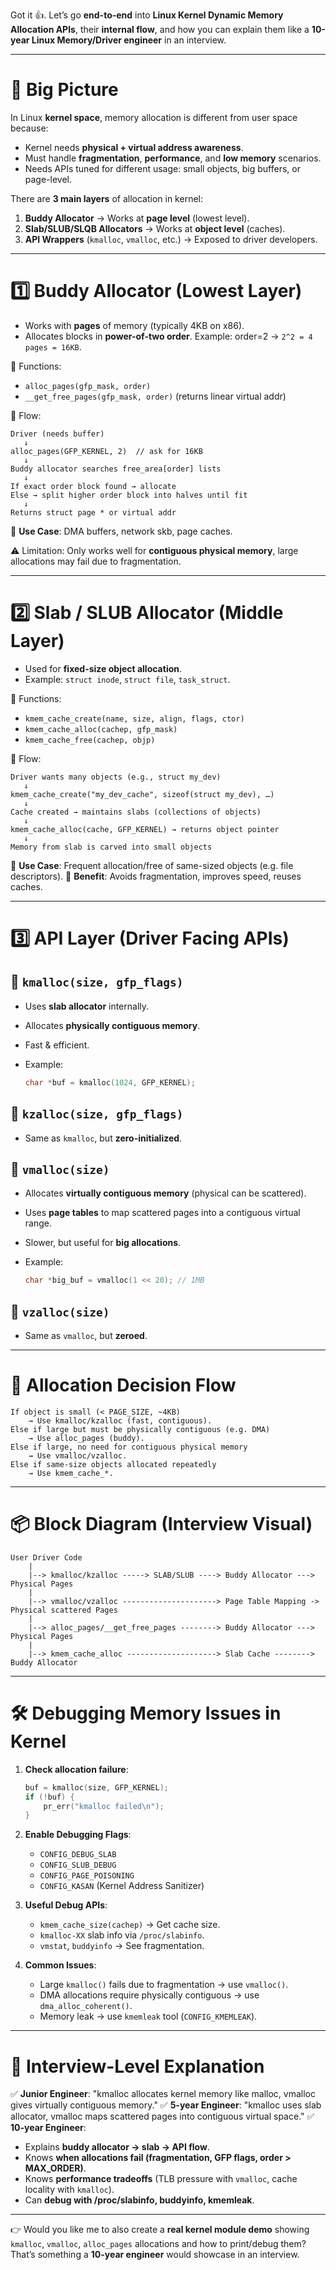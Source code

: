 Got it 👍. Let’s go **end-to-end** into **Linux Kernel Dynamic Memory Allocation APIs**, their **internal flow**, and how you can explain them like a **10-year Linux Memory/Driver engineer** in an interview.

---

# 🧠 Big Picture

In Linux **kernel space**, memory allocation is different from user space because:

* Kernel needs **physical + virtual address awareness**.
* Must handle **fragmentation**, **performance**, and **low memory** scenarios.
* Needs APIs tuned for different usage: small objects, big buffers, or page-level.

There are **3 main layers** of allocation in kernel:

1. **Buddy Allocator** → Works at **page level** (lowest level).
2. **Slab/SLUB/SLQB Allocators** → Works at **object level** (caches).
3. **API Wrappers** (`kmalloc`, `vmalloc`, etc.) → Exposed to driver developers.

---

# 1️⃣ **Buddy Allocator (Lowest Layer)**

* Works with **pages** of memory (typically 4KB on x86).
* Allocates blocks in **power-of-two order**.
  Example: order=2 → `2^2 = 4 pages = 16KB`.

🔹 Functions:

* `alloc_pages(gfp_mask, order)`
* `__get_free_pages(gfp_mask, order)` (returns linear virtual addr)

🔹 Flow:

```
Driver (needs buffer) 
   ↓
alloc_pages(GFP_KERNEL, 2)  // ask for 16KB
   ↓
Buddy allocator searches free_area[order] lists
   ↓
If exact order block found → allocate
Else → split higher order block into halves until fit
   ↓
Returns struct page * or virtual addr
```

🔹 **Use Case**: DMA buffers, network skb, page caches.

⚠️ Limitation: Only works well for **contiguous physical memory**, large allocations may fail due to fragmentation.

---

# 2️⃣ **Slab / SLUB Allocator (Middle Layer)**

* Used for **fixed-size object allocation**.
* Example: `struct inode`, `struct file`, `task_struct`.

🔹 Functions:

* `kmem_cache_create(name, size, align, flags, ctor)`
* `kmem_cache_alloc(cachep, gfp_mask)`
* `kmem_cache_free(cachep, objp)`

🔹 Flow:

```
Driver wants many objects (e.g., struct my_dev)
   ↓
kmem_cache_create("my_dev_cache", sizeof(struct my_dev), …)
   ↓
Cache created → maintains slabs (collections of objects)
   ↓
kmem_cache_alloc(cache, GFP_KERNEL) → returns object pointer
   ↓
Memory from slab is carved into small objects
```

🔹 **Use Case**: Frequent allocation/free of same-sized objects (e.g. file descriptors).
🔹 **Benefit**: Avoids fragmentation, improves speed, reuses caches.

---

# 3️⃣ **API Layer (Driver Facing APIs)**

## 🔹 `kmalloc(size, gfp_flags)`

* Uses **slab allocator** internally.
* Allocates **physically contiguous memory**.
* Fast & efficient.
* Example:

  ```c
  char *buf = kmalloc(1024, GFP_KERNEL);
  ```

## 🔹 `kzalloc(size, gfp_flags)`

* Same as `kmalloc`, but **zero-initialized**.

## 🔹 `vmalloc(size)`

* Allocates **virtually contiguous memory** (physical can be scattered).
* Uses **page tables** to map scattered pages into a contiguous virtual range.
* Slower, but useful for **big allocations**.
* Example:

  ```c
  char *big_buf = vmalloc(1 << 20); // 1MB
  ```

## 🔹 `vzalloc(size)`

* Same as `vmalloc`, but **zeroed**.

---

# 🔄 **Allocation Decision Flow**

```
If object is small (< PAGE_SIZE, ~4KB)
    → Use kmalloc/kzalloc (fast, contiguous).
Else if large but must be physically contiguous (e.g. DMA)
    → Use alloc_pages (buddy).
Else if large, no need for contiguous physical memory
    → Use vmalloc/vzalloc.
Else if same-size objects allocated repeatedly
    → Use kmem_cache_*.
```

---

# 📦 Block Diagram (Interview Visual)

```
User Driver Code
    |
    |--> kmalloc/kzalloc -----> SLAB/SLUB ----> Buddy Allocator ---> Physical Pages
    |
    |--> vmalloc/vzalloc ---------------------> Page Table Mapping -> Physical scattered Pages
    |
    |--> alloc_pages/__get_free_pages --------> Buddy Allocator ---> Physical Pages
    |
    |--> kmem_cache_alloc --------------------> Slab Cache --------> Buddy Allocator
```

---

# 🛠️ Debugging Memory Issues in Kernel

1. **Check allocation failure**:

   ```c
   buf = kmalloc(size, GFP_KERNEL);
   if (!buf) {
       pr_err("kmalloc failed\n");
   }
   ```

2. **Enable Debugging Flags**:

   * `CONFIG_DEBUG_SLAB`
   * `CONFIG_SLUB_DEBUG`
   * `CONFIG_PAGE_POISONING`
   * `CONFIG_KASAN` (Kernel Address Sanitizer)

3. **Useful Debug APIs**:

   * `kmem_cache_size(cachep)` → Get cache size.
   * `kmalloc-XX` slab info via `/proc/slabinfo`.
   * `vmstat`, `buddyinfo` → See fragmentation.

4. **Common Issues**:

   * Large `kmalloc()` fails due to fragmentation → use `vmalloc()`.
   * DMA allocations require physically contiguous → use `dma_alloc_coherent()`.
   * Memory leak → use `kmemleak` tool (`CONFIG_KMEMLEAK`).

---

# 🎯 Interview-Level Explanation

✅ **Junior Engineer**: "kmalloc allocates kernel memory like malloc, vmalloc gives virtually contiguous memory."
✅ **5-year Engineer**: "kmalloc uses slab allocator, vmalloc maps scattered pages into contiguous virtual space."
✅ **10-year Engineer**:

* Explains **buddy allocator → slab → API flow**.
* Knows **when allocations fail (fragmentation, GFP flags, order > MAX\_ORDER)**.
* Knows **performance tradeoffs** (TLB pressure with `vmalloc`, cache locality with `kmalloc`).
* Can **debug with /proc/slabinfo, buddyinfo, kmemleak**.

---

👉 Would you like me to also create a **real kernel module demo** showing `kmalloc`, `vmalloc`, `alloc_pages` allocations and how to print/debug them? That’s something a **10-year engineer** would showcase in an interview.
